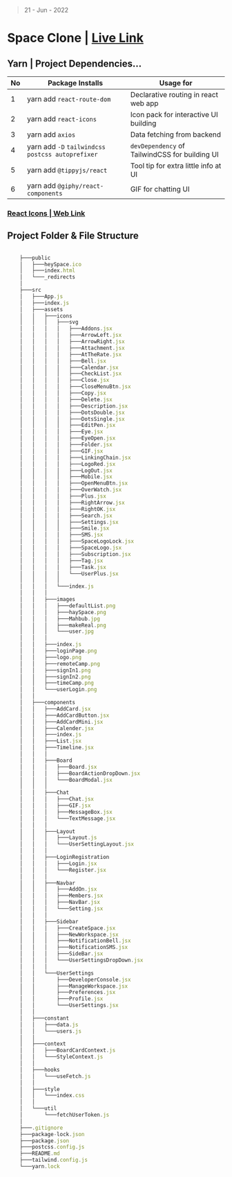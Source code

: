 > 21 - Jun - 2022

# Space Clone | [Live Link](https://space-clone-bd.netlify.app)


## Yarn | Project Dependencies...
|No| Package Installs               | Usage for                                 |
|--|--------------------------------|-------------------------------------------|
| 1| yarn add `react-route-dom`     | Declarative routing in react web app      |
| 2| yarn add `react-icons`         | Icon pack for interactive UI building     |
| 3| yarn add `axios`               | Data fetching from backend                |
| 4| yarn add `-D` `tailwindcss postcss autoprefixer` | `devDependency` of TailwindCSS for building UI  |
| 5| yarn add `@tippyjs/react`          | Tool tip for extra little info at UI  |
| 6| yarn add `@giphy/react-components` | GIF for chatting UI                   |

 
### [React Icons | Web Link][link]
[link]: https://react-icons.github.io/react-icons


## Project Folder & File Structure 
```jsx

    ├───public
    │   ├───heySpace.ico
    │   ├───index.html
    │   └───_redirects
    │
    ├───src
    │   ├───App.js
    │   ├───index.js
    │   ├───assets
    │   │   ├───icons
    │   │   │   ├───svg
    │   │   │   │   ├───Addons.jsx
    │   │   │   │   ├───ArrowLeft.jsx
    │   │   │   │   ├───ArrowRight.jsx
    │   │   │   │   ├───Attachment.jsx
    │   │   │   │   ├───AtTheRate.jsx
    │   │   │   │   ├───Bell.jsx
    │   │   │   │   ├───Calendar.jsx
    │   │   │   │   ├───CheckList.jsx
    │   │   │   │   ├───Close.jsx
    │   │   │   │   ├───CloseMenuBtn.jsx
    │   │   │   │   ├───Copy.jsx
    │   │   │   │   ├───Delete.jsx
    │   │   │   │   ├───Description.jsx
    │   │   │   │   ├───DotsDouble.jsx
    │   │   │   │   ├───DotsSingle.jsx
    │   │   │   │   ├───EditPen.jsx
    │   │   │   │   ├───Eye.jsx
    │   │   │   │   ├───EyeOpen.jsx
    │   │   │   │   ├───Folder.jsx
    │   │   │   │   ├───GIF.jsx
    │   │   │   │   ├───LinkingChain.jsx
    │   │   │   │   ├───LogoRed.jsx
    │   │   │   │   ├───LogOut.jsx
    │   │   │   │   ├───Mobile.jsx
    │   │   │   │   ├───OpenMenuBtn.jsx
    │   │   │   │   ├───OverWatch.jsx
    │   │   │   │   ├───Plus.jsx
    │   │   │   │   ├───RightArrow.jsx
    │   │   │   │   ├───RightOK.jsx
    │   │   │   │   ├───Search.jsx
    │   │   │   │   ├───Settings.jsx
    │   │   │   │   ├───Smile.jsx
    │   │   │   │   ├───SMS.jsx
    │   │   │   │   ├───SpaceLogoLock.jsx
    │   │   │   │   ├───SpaceLogo.jsx
    │   │   │   │   ├───Subscription.jsx
    │   │   │   │   ├───Tag.jsx
    │   │   │   │   ├───Task.jsx
    │   │   │   │   └───UserPlus.jsx
    │   │   │   │   
    │   │   │   └───index.js
    │   │   │
    │   │   ├───images
    │   │   │   ├───defaultList.png
    │   │   │   ├───haySpace.png
    │   │   │   ├───Mahbub.jpg
    │   │   │   ├───makeReal.png
    │   │   │   └───user.jpg
    │   │   │
    │   │   ├───index.js
    │   │   ├───loginPage.png
    │   │   ├───logo.png
    │   │   ├───remoteCamp.png
    │   │   ├───signIn1.png
    │   │   ├───signIn2.png
    │   │   ├───timeCamp.png
    │   │   └───userLogin.png
    │   │
    │   ├───components
    │   │   ├───AddCard.jsx
    │   │   ├───AddCardButton.jsx
    │   │   ├───AddCardMini.jsx
    │   │   ├───Calender.jsx
    │   │   ├───index.js
    │   │   ├───List.jsx
    │   │   ├───Timeline.jsx
    │   │   │
    │   │   ├───Board
    │   │   │   ├───Board.jsx
    │   │   │   ├───BoardActionDropDown.jsx
    │   │   │   └───BoardModal.jsx
    │   │   │
    │   │   ├───Chat
    │   │   │   ├───Chat.jsx
    │   │   │   ├───GIF.jsx
    │   │   │   ├───MessageBox.jsx
    │   │   │   └───TextMessage.jsx
    │   │   │
    │   │   ├───Layout
    │   │   │   ├───Layout.js
    │   │   │   └───UserSettingLayout.jsx
    │   │   │
    │   │   ├───LoginRegistration
    │   │   │   ├───Login.jsx
    │   │   │   └───Register.jsx
    │   │   │
    │   │   ├───Navbar
    │   │   │   ├───AddOn.jsx
    │   │   │   ├───Members.jsx
    │   │   │   ├───NavBar.jsx
    │   │   │   └───Setting.jsx
    │   │   │
    │   │   ├───Sidebar
    │   │   │   ├───CreateSpace.jsx
    │   │   │   ├───NewWorkspace.jsx
    │   │   │   ├───NotificationBell.jsx
    │   │   │   ├───NotificationSMS.jsx
    │   │   │   ├───SideBar.jsx
    │   │   │   └───UserSettingsDropDown.jsx
    │   │   │
    │   │   └───UserSettings
    │   │       ├───DeveloperConsole.jsx
    │   │       ├───ManageWorkspace.jsx
    │   │       ├───Preferences.jsx
    │   │       ├───Profile.jsx
    │   │       └───UserSettings.jsx
    │   │
    │   ├───constant
    │   │   ├───data.js
    │   │   └───users.js
    │   │
    │   ├───context
    │   │   ├───BoardCardContext.js
    │   │   └───StyleContext.js
    │   │
    │   ├───hooks
    │   │   └───useFetch.js
    │   │
    │   ├───style
    │   │   └───index.css
    │   │
    │   └───util
    │       └───fetchUserToken.js
    │
    ├───.gitignore
    ├───package-lock.json
    ├───package.json
    ├───postcss.config.js
    ├───README.md
    ├───tailwind.config.js
    └───yarn.lock
    
```